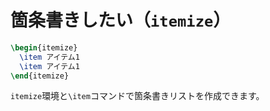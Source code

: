 # 箇条書きしたい（`itemize`）

```latex
\begin{itemize}
  \item アイテム1
  \item アイテム1
\end{itemize}
```

`itemize`環境と`\item`コマンドで箇条書きリストを作成できます。
